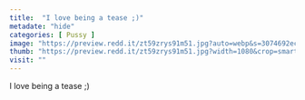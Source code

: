 ```yaml
---
title:  "I love being a tease ;)"
metadate: "hide"
categories: [ Pussy ]
image: "https://preview.redd.it/zt59zrys91m51.jpg?auto=webp&s=3074692ec66aa9aea6075142149496e7b336e59d"
thumb: "https://preview.redd.it/zt59zrys91m51.jpg?width=1080&crop=smart&auto=webp&s=819319cb7d5b826410c552eccf1d09fdec3dd7b5"
visit: ""
---
```

I love being a tease ;)
